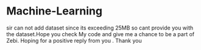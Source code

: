 # Machine-Learning

sir can not add dataset since its exceeding 25MB so cant provide you with the dataset.Hope you check My code and give me a chance to 
be a part of Zebi. Hoping for a positive reply from you .
Thank you
